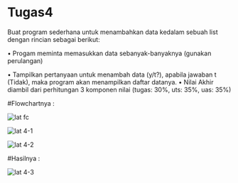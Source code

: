 # Tugas4

Buat program sederhana untuk menambahkan data kedalam sebuah list dengan rincian sebagai berikut: 

• Progam meminta memasukkan data sebanyak-banyaknya (gunakan perulangan) 

• Tampilkan pertanyaan untuk menambah data (y/t?), apabila jawaban t (Tidak), maka program akan menampilkan daftar datanya. • Nilai Akhir diambil dari perhitungan 3 komponen nilai (tugas: 30%, uts: 35%, uas: 35%)


#Flowchartnya :

![lat fc](https://user-images.githubusercontent.com/56390857/71059314-28687700-2195-11ea-802d-1b094ff0bff2.JPG)




![lat 4-1](https://user-images.githubusercontent.com/56390857/71059308-256d8680-2195-11ea-9a86-2374bbc879f8.JPG)


![lat 4-2](https://user-images.githubusercontent.com/56390857/71059311-26061d00-2195-11ea-8844-f5098a26f786.JPG)


#Hasilnya :

![lat 4-3](https://user-images.githubusercontent.com/56390857/71059313-269eb380-2195-11ea-9422-fcd0704cd925.JPG)

